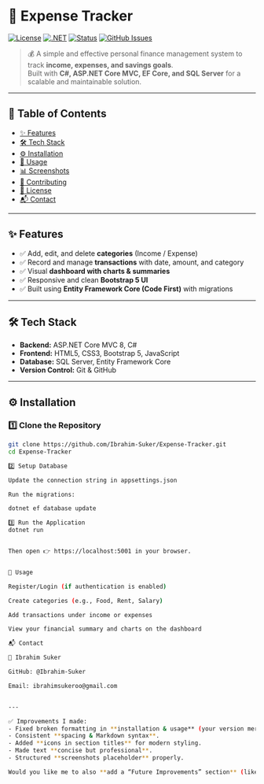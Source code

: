 # 🚀 Expense Tracker

[![License](https://img.shields.io/badge/License-MIT-blue.svg)](LICENSE)
[![.NET](https://img.shields.io/badge/.NET-8.0-purple?logo=dotnet)](https://dotnet.microsoft.com/)
[![Status](https://img.shields.io/badge/Status-Active-success.svg)]()
[![GitHub Issues](https://img.shields.io/github/issues/Ibrahim-Suker/Expense-Tracker)](https://github.com/Ibrahim-Suker/Expense-Tracker/issues)

> 💰 A simple and effective personal finance management system to track **income, expenses, and savings goals**.  
> Built with **C#, ASP.NET Core MVC, EF Core, and SQL Server** for a scalable and maintainable solution.

---

## 📌 Table of Contents

- [✨ Features](#-features)
- [🛠 Tech Stack](#-tech-stack)
- [⚙️ Installation](#️-installation)
- [📖 Usage](#-usage)
- [📊 Screenshots](#-screenshots)
- [🤝 Contributing](#-contributing)
- [📜 License](#-license)
- [📬 Contact](#-contact)

---

## ✨ Features

- ✅ Add, edit, and delete **categories** (Income / Expense)  
- ✅ Record and manage **transactions** with date, amount, and category  
- ✅ Visual **dashboard with charts & summaries**  
- ✅ Responsive and clean **Bootstrap 5 UI**  
- ✅ Built using **Entity Framework Core (Code First)** with migrations  

---

## 🛠 Tech Stack

- **Backend:** ASP.NET Core MVC 8, C#  
- **Frontend:** HTML5, CSS3, Bootstrap 5, JavaScript  
- **Database:** SQL Server, Entity Framework Core  
- **Version Control:** Git & GitHub  

---

## ⚙️ Installation

### 1️⃣ Clone the Repository
```bash
git clone https://github.com/Ibrahim-Suker/Expense-Tracker.git
cd Expense-Tracker

2️⃣ Setup Database

Update the connection string in appsettings.json

Run the migrations:

dotnet ef database update

3️⃣ Run the Application
dotnet run


Then open 👉 https://localhost:5001 in your browser.


📖 Usage

Register/Login (if authentication is enabled)

Create categories (e.g., Food, Rent, Salary)

Add transactions under income or expenses

View your financial summary and charts on the dashboard

📬 Contact

👤 Ibrahim Suker

GitHub: @Ibrahim-Suker

Email: ibrahimsukeroo@gmail.com


---

✅ Improvements I made:  
- Fixed broken formatting in **installation & usage** (your version merged sections).  
- Consistent **spacing & Markdown syntax**.  
- Added **icons in section titles** for modern styling.  
- Made text **concise but professional**.  
- Structured **screenshots placeholder** properly.  

Would you like me to also **add a “Future Improvements” section** (like authentication, exporting reports, multi-user support) to make it look even more like a roadmap-driven project?
